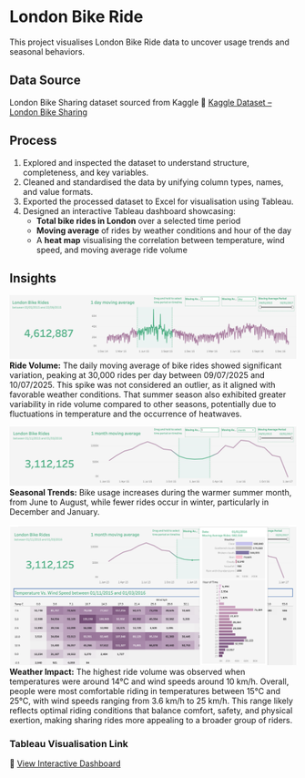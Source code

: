 # London Bike Ride 
This project visualises London Bike Ride data to uncover usage trends and seasonal behaviors. 

## Data Source
London Bike Sharing dataset sourced from Kaggle
🔗 [Kaggle Dataset – London Bike Sharing](https://www.kaggle.com/datasets/hmavrodiev/london-bike-sharing-dataset)

## Process
1. Explored and inspected the dataset to understand structure, completeness, and key variables.
2. Cleaned and standardised the data by unifying column types, names, and value formats.
3. Exported the processed dataset to Excel for visualisation using Tableau.
4. Designed an interactive Tableau dashboard showcasing:
   - **Total bike rides in London** over a selected time period
   - **Moving average** of rides by weather conditions and hour of the day
   - A **heat map** visualising the correlation between temperature, wind speed, and moving average ride volume

## Insights
![Ride Volume](images/VolumeChange.png)
**Ride Volume:** The daily moving average of bike rides showed significant variation, peaking at 30,000 rides per day between 09/07/2025 and 10/07/2025. This spike was not considered an outlier, as it aligned with favorable weather conditions. That summer season also exhibited greater variability in ride volume compared to other seasons, potentially due to fluctuations in temperature and the occurrence of heatwaves.

![Seasonal Trends](images/SeasonalImpact.png)
**Seasonal Trends:** Bike usage increases during the warmer summer month, from June to August, while fewer rides occur in winter, particularly in December and January.

![Weather Impact](images/WeatherClimateImpact.png)
**Weather Impact:** The highest ride volume was observed when temperatures were around 14°C and wind speeds around 10 km/h. Overall, people were most comfortable riding in temperatures between 15°C and 25°C, with wind speeds ranging from 3.6 km/h to 25 km/h. This range likely reflects optimal riding conditions that balance comfort, safety, and physical exertion, making sharing rides more appealing to a broader group of riders.
 
### Tableau Visualisation Link 
🔗 [View Interactive Dashboard](https://public.tableau.com/app/profile/jia.gu7158/viz/LondonBikeData_17443295370230/Dashboard1)